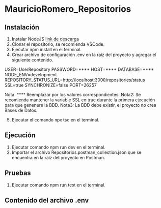 # MauricioRomero_Repositorios

## Instalación

1. Instalar NodeJS [link de descarga](https://nodejs.org/dist/v16.17.0/node-v16.17.0-x64.msi)
2. Clonar el repositorio, se recomienda VSCode.
3. Ejecutar npm install en el terminal.
4. Crear archivo de configuración .env en la raiz del proyecto y agregar el siguiente contenido.

USER=UserRepository
PASSWORD=****
HOST=****
DATABASE=****
NODE_ENV=development
REPOSITORY_STATUS_URL=http://localhost:3000/repositories/status
SSL=true
SYNCHRONIZE=false
PORT=26257

Nota: **** Reemplazar por los valores correspondientes.
Nota2: Se recomienda mantener la variable SSL en true durante la primera ejecución para que genenere la BDD.
Nota3: La BDD debe existir, el proyecto no crea Bases de Datos.

5. Ejecutar el comando npx tsc en el terminal.

## Ejecución
1. Ejecutar comando npm run dev en el terminal.
2. Importar el archivo Repositorios.postman_collection.json que se encuentra en la raíz del proyecto en Postman.

## Pruebas

1. Ejecutar comando npm run test en el terminal.

## Contenido del archivo .env

